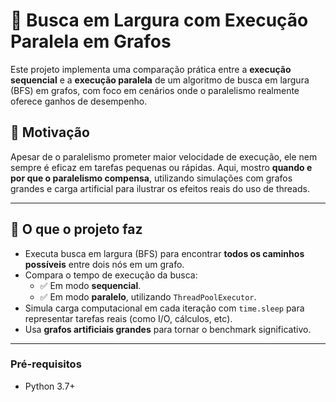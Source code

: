 # 🔄 Busca em Largura com Execução Paralela em Grafos

Este projeto implementa uma comparação prática entre a **execução sequencial** e a **execução paralela** de um algoritmo de busca em largura (BFS) em grafos, com foco em cenários onde o paralelismo realmente oferece ganhos de desempenho.

## 🧠 Motivação

Apesar de o paralelismo prometer maior velocidade de execução, ele nem sempre é eficaz em tarefas pequenas ou rápidas. Aqui, mostro **quando e por que o paralelismo compensa**, utilizando simulações com grafos grandes e carga artificial para ilustrar os efeitos reais do uso de threads.

---

## 🚀 O que o projeto faz

- Executa busca em largura (BFS) para encontrar **todos os caminhos possíveis** entre dois nós em um grafo.
- Compara o tempo de execução da busca:
  - ✅ Em modo **sequencial**.
  - ✅ Em modo **paralelo**, utilizando `ThreadPoolExecutor`.
- Simula carga computacional em cada iteração com `time.sleep` para representar tarefas reais (como I/O, cálculos, etc).
- Usa **grafos artificiais grandes** para tornar o benchmark significativo.

---

### Pré-requisitos
- Python 3.7+



